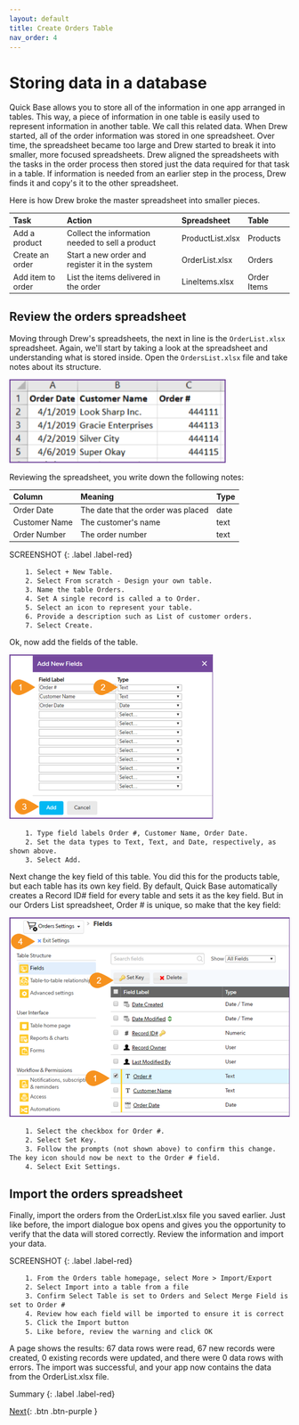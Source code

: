```yaml
---
layout: default
title: Create Orders Table
nav_order: 4
---
```


# Storing data in a database

Quick Base allows you to store all of the information in one app arranged in tables. This way, a piece of information in one table is easily used to represent information in another table. We call this related data. When Drew started, all of the order information was stored in one spreadsheet. Over time, the spreadsheet became too large and Drew started to break it into smaller, more focused spreadsheets. Drew aligned the spreadsheets with the tasks in the order process then stored just the data required for that task in a table. If information is needed from an earlier step in the process, Drew finds it and copy's it to the other spreadsheet.

Here is how Drew broke the master spreadsheet into smaller pieces.

| Task | Action | Spreadsheet | Table | 
|:-----|:-------|:------------|:------|
| Add a product | Collect the information needed to sell a product | ProductList.xlsx | Products |
| Create an order | Start a new order and register it in the system | OrderList.xlsx | Orders | 
| Add item to order | List the items delivered in the order | LineItems.xlsx | Order Items |

## Review the orders spreadsheet

Moving through Drew's spreadsheets, the next in line is the `OrderList.xlsx` spreadsheet. Again, we'll start by taking a look at the spreadsheet and understanding what is stored inside. Open the `OrdersList.xlsx` file and take notes about its structure.

![](assets/images/ordersTable.png)

Reviewing the spreadsheet, you write down the following notes:

| Column | Meaning | Type |
|:-|:-|:-|
| Order Date | The date that the order was placed | date |
| Customer Name | The customer's name| text |
| Order Number | The order number | text |

SCREENSHOT
{: .label .label-red}

~~~
    1. Select + New Table.  
    2. Select From scratch - Design your own table.
    3. Name the table Orders.
    4. Set A single record is called a to Order.
    5. Select an icon to represent your table. 
    6. Provide a description such as List of customer orders.
    7. Select Create.
~~~

Ok, now add the fields of the table.

![](assets/images/ordersFields.png)

~~~
    1. Type field labels Order #, Customer Name, Order Date. 
    2. Set the data types to Text, Text, and Date, respectively, as shown above. 
    3. Select Add. 
~~~

Next change the key field of this table. You did this for the products table, but each table has its own key field. By default, Quick Base automatically creates a Record ID# field for every table and sets it as the key field. But in our Orders List spreadsheet, Order # is unique, so make that the key field:

![](assets/images/ordersKeyField.png)

~~~
    1. Select the checkbox for Order #.
    2. Select Set Key.
    3. Follow the prompts (not shown above) to confirm this change. The key icon should now be next to the Order # field.  
    4. Select Exit Settings.
~~~

## Import the orders spreadsheet

Finally, import the orders from the OrderList.xlsx file you saved earlier. Just like before, the import dialogue box opens and gives you the opportunity to verify that the data will stored correctly. Review the information and import your data.

SCREENSHOT
{: .label .label-red}

~~~
    1. From the Orders table homepage, select More > Import/Export
    2. Select Import into a table from a file
    3. Confirm Select Table is set to Orders and Select Merge Field is set to Order #
    4. Review how each field will be imported to ensure it is correct
    5. Click the Import button
    5. Like before, review the warning and click OK
~~~

A page shows the results: 67 data rows were read, 67 new records were created, 0 existing records were updated, and there were 0 data rows with errors. The import was successful, and your app now contains the data from the OrderList.xlsx file. 

Summary
{: .label .label-red}

[Next](relationships.html){: .btn .btn-purple }